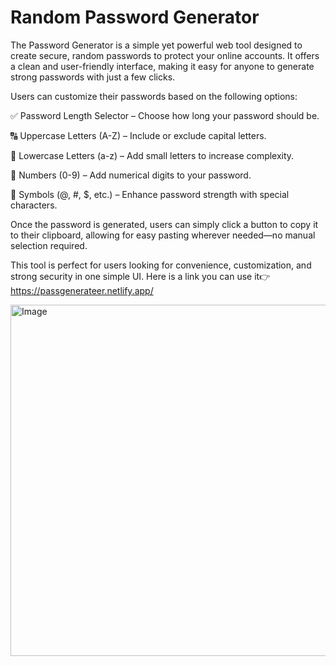 <h1>Random Password Generator</h1>

The Password Generator is a simple yet powerful web tool designed to create secure, random passwords to protect your online accounts. It offers a clean and user-friendly interface, making it easy for anyone to generate strong passwords with just a few clicks.

Users can customize their passwords based on the following options:

✅ Password Length Selector – Choose how long your password should be.

🔠 Uppercase Letters (A-Z) – Include or exclude capital letters.

🔡 Lowercase Letters (a-z) – Add small letters to increase complexity.

🔢 Numbers (0-9) – Add numerical digits to your password.

🔣 Symbols (@, #, $, etc.) – Enhance password strength with special characters.

Once the password is generated, users can simply click a button to copy it to their clipboard, allowing for easy pasting wherever needed—no manual selection required.

This tool is perfect for users looking for convenience, customization, and strong security in one simple UI.
Here is a link you can use it👉
https://passgenerateer.netlify.app/


<img width="1179" height="562" alt="Image" src="https://github.com/user-attachments/assets/26747abd-40a9-4e26-bb4a-12c6e2fe69a0" />
